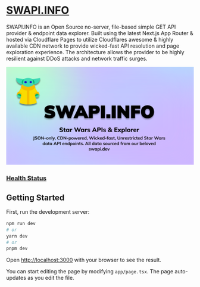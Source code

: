 # [SWAPI.INFO](https://swapi.info)

SWAPI.INFO is an Open Source no-server, file-based simple GET API provider & endpoint data explorer. Built using the latest Next.js App Router & hosted via Cloudflare Pages to utilize Cloudflares awesome & highly available CDN network to provide wicked-fast API resolution and page exploration experience. The architecture allows the provider to be highly resilient against DDoS attacks and network traffic surges.

<!-- ![SWAPI.INFO](https://swapi.info/opengraph-image.png) -->

<div align="center">
  <img src=".github/swapi-info.png">
</div>

### [Health Status](https://status.swapi.info/)

## Getting Started

First, run the development server:

```bash
npm run dev
# or
yarn dev
# or
pnpm dev
```

Open [http://localhost:3000](http://localhost:3000) with your browser to see the result.

You can start editing the page by modifying `app/page.tsx`. The page auto-updates as you edit the file.
